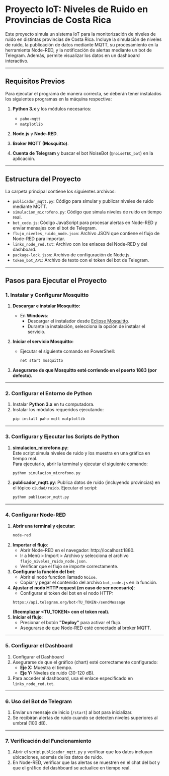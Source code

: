 # Proyecto IoT: Niveles de Ruido en Provincias de Costa Rica

Este proyecto simula un sistema IoT para la monitorización de niveles de ruido en distintas provincias de Costa Rica. Incluye la simulación de niveles de ruido, la publicación de datos mediante MQTT, su procesamiento en la herramienta Node-RED, y la notificación de alertas mediante un bot de Telegram. Además, permite visualizar los datos en un dashboard interactivo.

---

## Requisitos Previos

Para ejecutar el programa de manera correcta, se deberán tener instalados los siguientes programas en la máquina respectiva:

1. **Python 3.x** y los módulos necesarios:
   - `paho-mqtt`
   - `matplotlib`

2. **Node.js** y **Node-RED**.
3. **Broker MQTT (Mosquitto)**.
4. **Cuenta de Telegram** y buscar el bot NoiseBot (`@noiseTEC_bot`) en la aplicación.

---

## Estructura del Proyecto

La carpeta principal contiene los siguientes archivos:

- `publicador_mqtt.py`: Código para simular y publicar niveles de ruido mediante MQTT.
- `simulacion_microfono.py`: Código que simula niveles de ruido en tiempo real.
- `bot_code.js`: Código JavaScript para procesar alertas en Node-RED y enviar mensajes con el bot de Telegram.
- `flujo_niveles_ruido_node.json`: Archivo JSON que contiene el flujo de Node-RED para importar.
- `links_node_red.txt`: Archivo con los enlaces del Node-RED y del dashboard.
- `package-lock.json`: Archivo de configuración de Node.js.
- `token_bot_API`: Archivo de texto con el token del bot de Telegram.

---

## Pasos para Ejecutar el Proyecto

### 1. Instalar y Configurar Mosquitto

1. **Descargar e instalar Mosquitto:**
   - En **Windows**:
     - Descargar el instalador desde [Eclipse Mosquitto](https://mosquitto.org/).
     - Durante la instalación, selecciona la opción de instalar el servicio.

2. **Iniciar el servicio Mosquitto:**
   - Ejecutar el siguiente comando en PowerShell:
     ```bash
     net start mosquitto
     ```
3. **Asegurarse de que Mosquitto esté corriendo en el puerto 1883 (por defecto).**

---

### 2. Configurar el Entorno de Python

1. Instalar **Python 3.x** en tu computadora.
2. Instalar los módulos requeridos ejecutando:
   ```bash
   pip install paho-mqtt matplotlib

---

### 3. Configurar y Ejecutar los Scripts de Python

1. **simulacion_microfono.py**:  
   Este script simula niveles de ruido y los muestra en una gráfica en tiempo real.  
   Para ejecutarlo, abrir la terminal y ejecutar el siguiente comando:
   ```bash
   python simulacion_microfono.py
2. **publicador_mqtt.py**:
    Publica datos de ruido (incluyendo provincias) en el tópico `ciudad/ruido`.
    Ejecutar el script:
    ```bash
    python publicador_mqtt.py

---

### 4. Configurar Node-RED

1. **Abrir una terminal y ejecutar**:
    ```bash
    node-red
2. **Importar el flujo**:
    - Abrir Node-RED en el navegador: http://localhost:1880.
    - Ir a Menú > Import > Archivo y selecciona el archivo `flujo_niveles_ruido_node.json`.
    - Verificar que el flujo se importe correctamente.
3. **Configurar la función del bot**:
    - Abrir el nodo function llamado `Noise`.
    - Copiar y pegar el contenido del archivo `bot_code.js` en la función.
4. **Ajustar el nodo HTTP request (en caso de ser necesario)**:
    - Configurar el token del bot en el nodo HTTP:
    ```bash
    https://api.telegram.org/bot<TU_TOKEN>/sendMessage
    ```
    **(Reemplazar <TU_TOKEN> con el token real).**
5. **Iniciar el flujo**:
    - Presionar el botón **"Deploy"** para activar el flujo.
    - Asegurarse de que Node-RED esté conectado al broker MQTT.

---

### 5. Configurar el Dashboard

1. Configurar el Dashboard
2. Asegurarse de que el gráfico (chart) esté correctamente configurado:
    - **Eje X:** Muestra el tiempo.
    - **Eje Y:** Niveles de ruido (30-120 dB).
3. Para acceder al dashboard, usa el enlace especificado en `links_node_red.txt`.

---

### 6. Uso del Bot de Telegram

1. Enviar un mensaje de inicio (`/start`) al bot para inicializar.
2. Se recibirán alertas de ruido cuando se detecten niveles superiores al umbral (100 dB).

---

### 7. Verificación del Funcionamiento

1. Abrir el script `publicador_mqtt.py` y verificar que los datos incluyan ubicaciones, además de los datos de ruido.
2. En Node-RED, verificar que las alertas se muestren en el chat del bot y que el gráfico del dashboard se actualice en tiempo real.